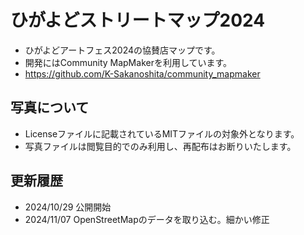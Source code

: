 # ひがよどストリートマップ2024
* ひがよどアートフェス2024の協賛店マップです。
* 開発にはCommunity MapMakerを利用しています。
* https://github.com/K-Sakanoshita/community_mapmaker
 
## 写真について
* Licenseファイルに記載されているMITファイルの対象外となります。
* 写真ファイルは閲覧目的でのみ利用し、再配布はお断りいたします。

## 更新履歴
* 2024/10/29 公開開始
* 2024/11/07 OpenStreetMapのデータを取り込む。細かい修正
  